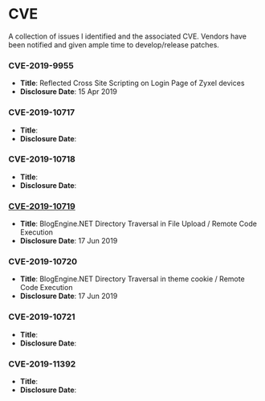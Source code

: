 # CVE

A collection of issues I identified and the associated CVE.  Vendors have been notified and given ample time to develop/release patches.

### CVE-2019-9955
- **Title**: Reflected Cross Site Scripting on Login Page of Zyxel devices
- **Disclosure Date**: 15 Apr 2019

### CVE-2019-10717
- **Title**:
- **Disclosure Date**:

### CVE-2019-10718
- **Title**:
- **Disclosure Date**:

### [CVE-2019-10719](2019-10719/2019-10719.md)
- **Title**: BlogEngine.NET Directory Traversal in File Upload / Remote Code Execution
- **Disclosure Date**: 17 Jun 2019

### CVE-2019-10720
- **Title**: BlogEngine.NET Directory Traversal in theme cookie / Remote Code Execution
- **Disclosure Date**: 17 Jun 2019

### CVE-2019-10721
- **Title**:
- **Disclosure Date**:

### CVE-2019-11392
- **Title**:
- **Disclosure Date**:
